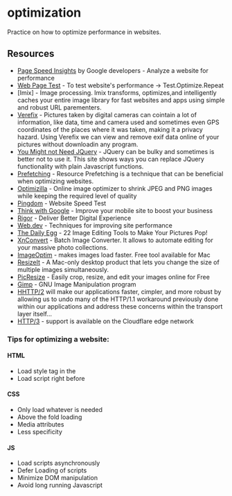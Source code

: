 # optimization

Practice on how to optimize performance in websites.

## Resources

- [Page Speed Insights](https://developers.google.com/speed/pagespeed/insights/) by Google developers - Analyze a website for performance
- [Web Page Test](https://www.webpagetest.org/) - To test website's performance -> Test.Optimize.Repeat
- [Imix] - Image processing. Imix transforms, optimizes,and intelligently caches your entire image library for fast websites and apps using simple and robust URL parementers.
- [Verefix](https://www.verexif.com/en/) - Pictures taken by digital cameras can cointain a lot of information, like data, time and camera used and sometimes even GPS coordinates of the places where it was taken, making it a privacy hazard. Using Verefix we can view and remove exif data online of your pictures without downloadin any program.
- [You Might not Need JQuery](http://youmightnotneedjquery.com/) - JQuery can be bulky and sometimes is better not to use it. This site shows ways you can replace JQuery functionality with plain Javascript functions.
- [Prefetching](https://css-tricks.com/prefetching-preloading-prebrowsing/) - Resource Prefetching is a technique that can be beneficial when optimizing websites.
- [Optimizilla](https://imagecompressor.com/) - Online image optimizer to shrink JPEG and PNG images while keeping the required level of quality
- [Pingdom](https://tools.pingdom.com/) - Website Speed Test
- [Think with Google](https://www.thinkwithgoogle.com/feature/testmysite/) - Improve your mobile site to boost your business
- [Rigor](https://rigor.com) - Deliver Better Digital Experience
- [Web.dev](https://web.dev/fast/#optimize-your-images) - Techniques for improving site performance
- [The Daily Egg](https://web.dev/fast/#optimize-your-images) - 22 Image Editing Tools to Make Your Pictures Pop!
- [XnConvert](https://www.xnview.com/en/xnconvert/) - Batch Image Converter. It allows to automate editing for your massive photo collections.
- [ImageOptim](https://imageoptim.com/mac) - makes images load faster. Free tool available for Mac
- [ResizeIt](https://apps.apple.com/us/app/resizeit/id416280139?mt=12) - A Mac-only desktop product that lets you change the size of multiple images simultaneously.
- [PicResize](https://picresize.com/) - Easily crop, resize, and edit your images online for Free
- [Gimp](https://www.gimp.org/) - GNU Image Manipulation program
- [HHTTP/2](https://developers.google.com/web/fundamentals/performance/http2/) will make our applications faster, cimpler, and more robust by allowing us to undo many of the HTTP/1.1 workaround previously done within our applications and address these concerns within the transport layer itself...
- [HTTP/3](https://blog.cloudflare.com/http3-the-past-present-and-future/) - support is available on the Cloudflare edge network

### Tips for optimizing a website:

#### HTML

- Load style tag in the <head>
- Load script right before <body>

#### CSS

- Only load whatever is needed
- Above the fold loading
- Media attributes
- Less specificity

#### JS

- Load scripts asynchronously
- Defer Loading of scripts
- Minimize DOM manipulation
- Avoid long running Javascript
